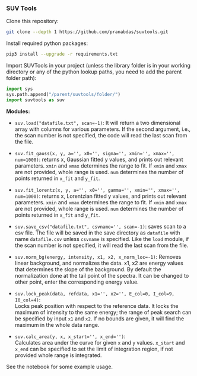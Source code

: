 ### SUV Tools 

Clone this repository: 
```sh
git clone --depth 1 https://github.com/pranabdas/suvtools.git
```

Install required python packages:
```sh
pip3 install --upgrade -r requirements.txt
```

Import SUVTools in your project (unless the library folder is in your working
directory or any of the python lookup paths, you need to add the parent folder 
path):
```py
import sys
sys.path.append("/parent/suvtools/folder/")
import suvtools as suv
```

**Modules:**
- `suv.load("datafile.txt", scan=-1)`: It will return a two dimensional array with 
columns for various parameters. If the second argument, i.e., the scan number 
is not specified, the code will read the last scan from the file. 

- `suv.fit_gauss(x, y, a='', x0='', sigma='', xmin='', xmax='', num=1000)`: 
returns x, Gaussian fitted y values, and prints out relevant parameters. `xmin` and `xmax` determines the range to fit. If `xmin` and `xmax` are not provided, whole range is used. `num` determines the number of points returned in `x_fit` and `y_fit`. 

- `suv.fit_lorentz(x, y, a='', x0='', gamma='', xmin='', xmax='', num=1000)`: 
returns x, Lorentzian fitted y values, and prints out relevant parameters. `xmin` and `xmax` determines the range to fit. If `xmin` and `xmax` are not provided, whole range is used. `num` determines the number of points returned in `x_fit` and `y_fit`. 

- `suv.save_csv("datafile.txt", csvname='', scan=-1)`: saves scan to a csv file. The file will be saved in the save directory as `datafile` with name `datafile.csv` unless  `csvname` is specified. Like the `load` module, if the scan number is not specified, it will read the last scan from the file. 

- `suv.norm_bg(energy, intensity, x1, x2, x_norm_loc=-1)`:
Removes linear background, and normalizes the data. x1, x2 are energy values
that determines the slope of the background. By default the normalization done
at the tail point of the spectra. It can be changed to other point, enter the
corresponding energy value. 

- `suv.lock_peak(data, refdata, x1='', x2='', E_col=0, I_col=9, I0_col=4)`:  
Locks peak position with respect to the reference data. It locks the maximum of
intensity to the same energy; the range of peak search can be specified by input
`x1` and `x2`. If no bounds are given, it will find the maximum in the whole 
data range. 

- `suv.calc_area(y, x, x_start='', x_end='')`:  
Calculates area under the curve for given `x` and `y` values. `x_start` and 
`x_end` can be specified to set the limit of integration region, if not provided
whole range is integrated. 

See the notebook for some example usage. 
